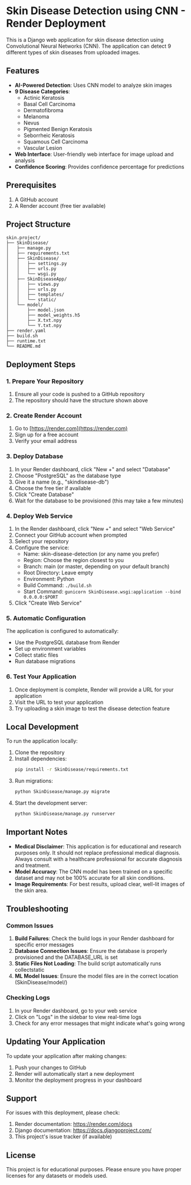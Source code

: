# Skin Disease Detection using CNN - Render Deployment

This is a Django web application for skin disease detection using Convolutional Neural Networks (CNN). The application can detect 9 different types of skin diseases from uploaded images.

## Features

- **AI-Powered Detection**: Uses CNN model to analyze skin images
- **9 Disease Categories**: 
  - Actinic Keratosis
  - Basal Cell Carcinoma
  - Dermatofibroma
  - Melanoma
  - Nevus
  - Pigmented Benign Keratosis
  - Seborrheic Keratosis
  - Squamous Cell Carcinoma
  - Vascular Lesion
- **Web Interface**: User-friendly web interface for image upload and analysis
- **Confidence Scoring**: Provides confidence percentage for predictions

## Prerequisites

1. A GitHub account
2. A Render account (free tier available)

## Project Structure

```
skin.project/
├── SkinDisease/
│   ├── manage.py
│   ├── requirements.txt
│   ├── SkinDisease/
│   │   ├── settings.py
│   │   ├── urls.py
│   │   └── wsgi.py
│   ├── SkinDiseaseApp/
│   │   ├── views.py
│   │   ├── urls.py
│   │   ├── templates/
│   │   └── static/
│   └── model/
│       ├── model.json
│       ├── model_weights.h5
│       ├── X.txt.npy
│       └── Y.txt.npy
├── render.yaml
├── build.sh
├── runtime.txt
└── README.md
```

## Deployment Steps

### 1. Prepare Your Repository

1. Ensure all your code is pushed to a GitHub repository
2. The repository should have the structure shown above

### 2. Create Render Account

1. Go to [https://render.com](https://render.com)
2. Sign up for a free account
3. Verify your email address

### 3. Deploy Database

1. In your Render dashboard, click "New +" and select "Database"
2. Choose "PostgreSQL" as the database type
3. Give it a name (e.g., "skindisease-db")
4. Choose the free tier if available
5. Click "Create Database"
6. Wait for the database to be provisioned (this may take a few minutes)

### 4. Deploy Web Service

1. In the Render dashboard, click "New +" and select "Web Service"
2. Connect your GitHub account when prompted
3. Select your repository
4. Configure the service:
   - Name: skin-disease-detection (or any name you prefer)
   - Region: Choose the region closest to you
   - Branch: main (or master, depending on your default branch)
   - Root Directory: Leave empty
   - Environment: Python
   - Build Command: `./build.sh`
   - Start Command: `gunicorn SkinDisease.wsgi:application --bind 0.0.0.0:$PORT`
5. Click "Create Web Service"

### 5. Automatic Configuration

The application is configured to automatically:
- Use the PostgreSQL database from Render
- Set up environment variables
- Collect static files
- Run database migrations

### 6. Test Your Application

1. Once deployment is complete, Render will provide a URL for your application
2. Visit the URL to test your application
3. Try uploading a skin image to test the disease detection feature

## Local Development

To run the application locally:

1. Clone the repository
2. Install dependencies:
   ```bash
   pip install -r SkinDisease/requirements.txt
   ```
3. Run migrations:
   ```bash
   python SkinDisease/manage.py migrate
   ```
4. Start the development server:
   ```bash
   python SkinDisease/manage.py runserver
   ```

## Important Notes

- **Medical Disclaimer**: This application is for educational and research purposes only. It should not replace professional medical diagnosis. Always consult with a healthcare professional for accurate diagnosis and treatment.
- **Model Accuracy**: The CNN model has been trained on a specific dataset and may not be 100% accurate for all skin conditions.
- **Image Requirements**: For best results, upload clear, well-lit images of the skin area.

## Troubleshooting

### Common Issues

1. **Build Failures**: Check the build logs in your Render dashboard for specific error messages
2. **Database Connection Issues**: Ensure the database is properly provisioned and the DATABASE_URL is set
3. **Static Files Not Loading**: The build script automatically runs collectstatic
4. **ML Model Issues**: Ensure the model files are in the correct location (SkinDisease/model/)

### Checking Logs

1. In your Render dashboard, go to your web service
2. Click on "Logs" in the sidebar to view real-time logs
3. Check for any error messages that might indicate what's going wrong

## Updating Your Application

To update your application after making changes:

1. Push your changes to GitHub
2. Render will automatically start a new deployment
3. Monitor the deployment progress in your dashboard

## Support

For issues with this deployment, please check:
1. Render documentation: https://render.com/docs
2. Django documentation: https://docs.djangoproject.com/
3. This project's issue tracker (if available)

## License

This project is for educational purposes. Please ensure you have proper licenses for any datasets or models used.